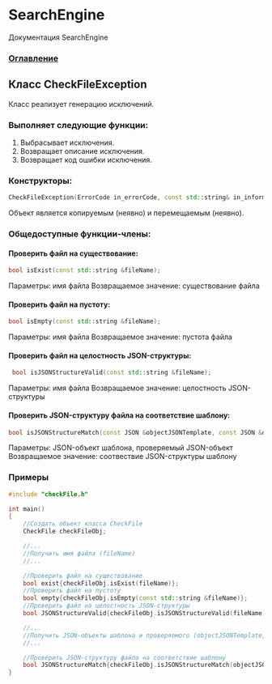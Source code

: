 # SearchEngine
Документация SearchEngine

### [Оглавление](../index.md)

## Класс CheckFileException
Класс реализует генерацию исключений.
### Выполняет следующие функции:
1. Выбрасывает исключения.
2. Возвращает описание исключения.
3. Возвращает код ошибки исключения.
### Конструкторы:
```cpp
CheckFileException(ErrorCode in_errorCode, const std::string& in_information = "") : errorCode(in_errorCode)
```
Объект является копируемым (неявно) и перемещаемым (неявно).
### Общедоступные функции-члены:
#### Проверить файл на существование:
```cpp
bool isExist(const std::string &fileName);
```
Параметры: имя файла
Возвращаемое значение: существование файла
#### Проверить файл на пустоту:
```cpp
bool isEmpty(const std::string &fileName);
```
Параметры: имя файла
Возвращаемое значение: пустота файла
#### Проверить файл на целостность JSON-структуры:
```cpp
 bool isJSONStructureValid(const std::string &fileName);
```
Параметры: имя файла
Возвращаемое значение: целостность JSON-структуры 
#### Проверить JSON-структуру файла на соответствие шаблону:
```cpp
bool isJSONStructureMatch(const JSON &objectJSONTemplate, const JSON &objectJSON);
```
Параметры: JSON-объект шаблона, проверяемый JSON-объект
Возвращаемое значение: соотвествие JSON-структуры шаблону
### Примеры
```cpp
#include "checkFile.h"

int main()
{
    //Создать объект класса CheckFile
    CheckFile checkFileObj;

    //...
    //Получить имя файла (fileName)
    //...

    //Проверить файл на существование
    bool exist{checkFileObj.isExist(fileName)};
    //Проверить файл на пустоту
    bool empty{checkFileObj.isEmpty(const std::string &fileName)};
    //Проверить файл на целостность JSON-структуры
    bool JSONStructureValid{checkFileObj.isJSONStructureValid(fileName)};

    //...
    //Получить JSON-объекты шаблона и проверяемого (objectJSONTemplate, objectJSON)
    //...

    //Проверить JSON-структуру файла на соответствие шаблону
    bool JSONStructureMatch{checkFileObj.isJSONStructureMatch(objectJSONTemplate, objectJSON)};
}
```

